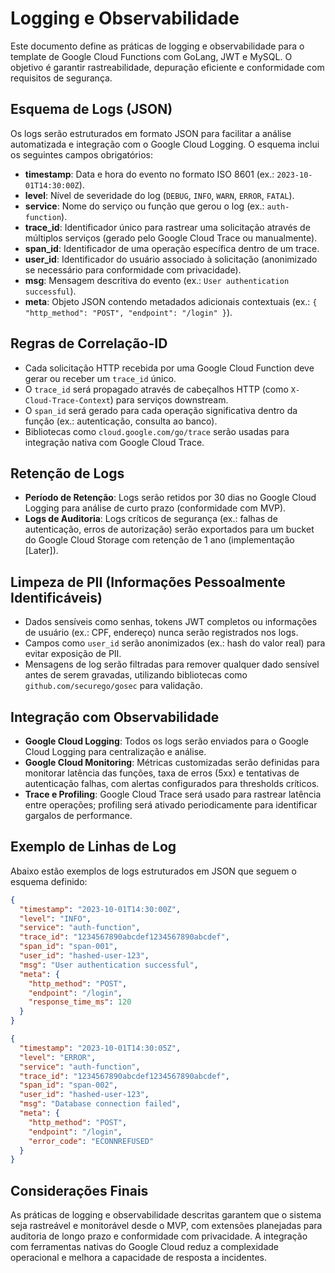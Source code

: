 # Logging e Observabilidade

Este documento define as práticas de logging e observabilidade para o template de Google Cloud Functions com GoLang, JWT e MySQL. O objetivo é garantir rastreabilidade, depuração eficiente e conformidade com requisitos de segurança.

## Esquema de Logs (JSON)

Os logs serão estruturados em formato JSON para facilitar a análise automatizada e integração com o Google Cloud Logging. O esquema inclui os seguintes campos obrigatórios:

- **timestamp**: Data e hora do evento no formato ISO 8601 (ex.: `2023-10-01T14:30:00Z`).
- **level**: Nível de severidade do log (`DEBUG`, `INFO`, `WARN`, `ERROR`, `FATAL`).
- **service**: Nome do serviço ou função que gerou o log (ex.: `auth-function`).
- **trace_id**: Identificador único para rastrear uma solicitação através de múltiplos serviços (gerado pelo Google Cloud Trace ou manualmente).
- **span_id**: Identificador de uma operação específica dentro de um trace.
- **user_id**: Identificador do usuário associado à solicitação (anonimizado se necessário para conformidade com privacidade).
- **msg**: Mensagem descritiva do evento (ex.: `User authentication successful`).
- **meta**: Objeto JSON contendo metadados adicionais contextuais (ex.: `{ "http_method": "POST", "endpoint": "/login" }`).

## Regras de Correlação-ID

- Cada solicitação HTTP recebida por uma Google Cloud Function deve gerar ou receber um `trace_id` único.
- O `trace_id` será propagado através de cabeçalhos HTTP (como `X-Cloud-Trace-Context`) para serviços downstream.
- O `span_id` será gerado para cada operação significativa dentro da função (ex.: autenticação, consulta ao banco).
- Bibliotecas como `cloud.google.com/go/trace` serão usadas para integração nativa com Google Cloud Trace.

## Retenção de Logs

- **Período de Retenção**: Logs serão retidos por 30 dias no Google Cloud Logging para análise de curto prazo (conformidade com MVP).
- **Logs de Auditoria**: Logs críticos de segurança (ex.: falhas de autenticação, erros de autorização) serão exportados para um bucket do Google Cloud Storage com retenção de 1 ano (implementação [Later]).

## Limpeza de PII (Informações Pessoalmente Identificáveis)

- Dados sensíveis como senhas, tokens JWT completos ou informações de usuário (ex.: CPF, endereço) nunca serão registrados nos logs.
- Campos como `user_id` serão anonimizados (ex.: hash do valor real) para evitar exposição de PII.
- Mensagens de log serão filtradas para remover qualquer dado sensível antes de serem gravadas, utilizando bibliotecas como `github.com/securego/gosec` para validação.

## Integração com Observabilidade

- **Google Cloud Logging**: Todos os logs serão enviados para o Google Cloud Logging para centralização e análise.
- **Google Cloud Monitoring**: Métricas customizadas serão definidas para monitorar latência das funções, taxa de erros (5xx) e tentativas de autenticação falhas, com alertas configurados para thresholds críticos.
- **Trace e Profiling**: Google Cloud Trace será usado para rastrear latência entre operações; profiling será ativado periodicamente para identificar gargalos de performance.

## Exemplo de Linhas de Log

Abaixo estão exemplos de logs estruturados em JSON que seguem o esquema definido:

```json
{
  "timestamp": "2023-10-01T14:30:00Z",
  "level": "INFO",
  "service": "auth-function",
  "trace_id": "1234567890abcdef1234567890abcdef",
  "span_id": "span-001",
  "user_id": "hashed-user-123",
  "msg": "User authentication successful",
  "meta": {
    "http_method": "POST",
    "endpoint": "/login",
    "response_time_ms": 120
  }
}
```

```json
{
  "timestamp": "2023-10-01T14:30:05Z",
  "level": "ERROR",
  "service": "auth-function",
  "trace_id": "1234567890abcdef1234567890abcdef",
  "span_id": "span-002",
  "user_id": "hashed-user-123",
  "msg": "Database connection failed",
  "meta": {
    "http_method": "POST",
    "endpoint": "/login",
    "error_code": "ECONNREFUSED"
  }
}
```

## Considerações Finais

As práticas de logging e observabilidade descritas garantem que o sistema seja rastreável e monitorável desde o MVP, com extensões planejadas para auditoria de longo prazo e conformidade com privacidade. A integração com ferramentas nativas do Google Cloud reduz a complexidade operacional e melhora a capacidade de resposta a incidentes. 